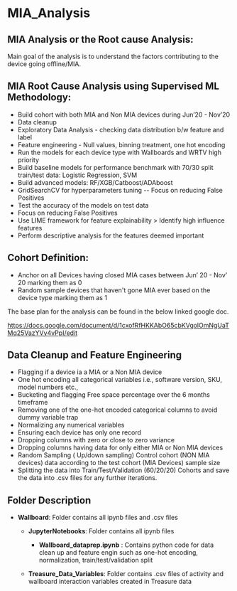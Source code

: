 # MIA_Analysis

## MIA Analysis or the Root cause Analysis: 

Main goal of the analysis is to understand the factors contributing to the device going offline/MIA.

## MIA Root Cause Analysis using Supervised ML Methodology:

* Build cohort with both MIA and Non MIA devices during Jun’20 - Nov’20
* Data cleanup
* Exploratory Data Analysis - checking data distribution b/w feature and label
* Feature engineering - Null values, binning treatment, one hot encoding 
* Run the models for each device type with Wallboards and WRTV high priority
* Build baseline models for performance benchmark with 70/30 split train/test data: Logistic Regression, SVM
* Build advanced models: RF/XGB/Catboost/ADAboost
* GridSearchCV for hyperparameters tuning -- Focus on reducing False Positives
* Test the accuracy of the models on test data 
* Focus on reducing False Positives
* Use LIME framework for feature explainability > Identify high influence features 
* Perform descriptive analysis for the features deemed important

## Cohort Definition:

* Anchor on all Devices having closed MIA cases between Jun’ 20 - Nov’ 20 marking them as 0
* Random sample devices that haven't gone MIA ever based on the device type marking them as 1


The base plan for the analysis can be found in the below linked google doc.

https://docs.google.com/document/d/1cxofRfHKKAbO65cbKVgolOmNgUaTMq25VazYVy4vPpI/edit

## Data Cleanup and Feature Engineering

* Flagging if a device ia a MIA or a Non MIA device
* One hot encoding all categorical variables i.e., software version, SKU, model numbers etc.,
* Bucketing and flagging Free space percentage over the 6 months timeframe
* Removing one of the one-hot encoded categorical columns to avoid dummy variable trap
* Normalizing any numerical variables
* Ensuring each device has only one record 
* Dropping columns with zero or close to zero variance
* Dropping columns having data for only either MIA or Non MIA devices
* Random Sampling ( Up/down sampling) Control cohort (NON MIA devices) data according to the test cohort (MIA Devices) sample size
* Splitting the data into Train/Test/Validation (60/20/20) Cohorts and save the data into .csv files for any further iterations.

## Folder Description

- **Wallboard**: Folder contains all ipynb files and .csv files 
  - **JupyterNotebooks**: Folder contains all ipynb files
    - **Wallboard_dataprep.ipynb** : Contains python code for data clean up and feature engin such as one-hot encoding, normalization, train/test/validation split
  
  - **Treasure_Data_Variables**: Folder contains .csv files of activity and wallboard interaction variables created in Treasure data  
